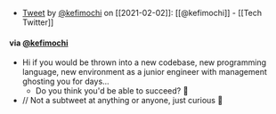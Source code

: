 - [Tweet](https://twitter.com/i/status/1356774215001640962) by [@kefimochi](https://twitter.com/kefimochi) on [[2021-02-02]]: [[@kefimochi]] - [[Tech Twitter]]

####  via [@kefimochi](https://twitter.com/i/status/1356774215001640962) 
- Hi if you would be thrown into a new codebase, new programming language, new environment as a junior engineer with management ghosting you for days...
  - Do you think you'd be able to succeed?  🙂
- // Not a subtweet at anything or anyone, just curious 🙂
